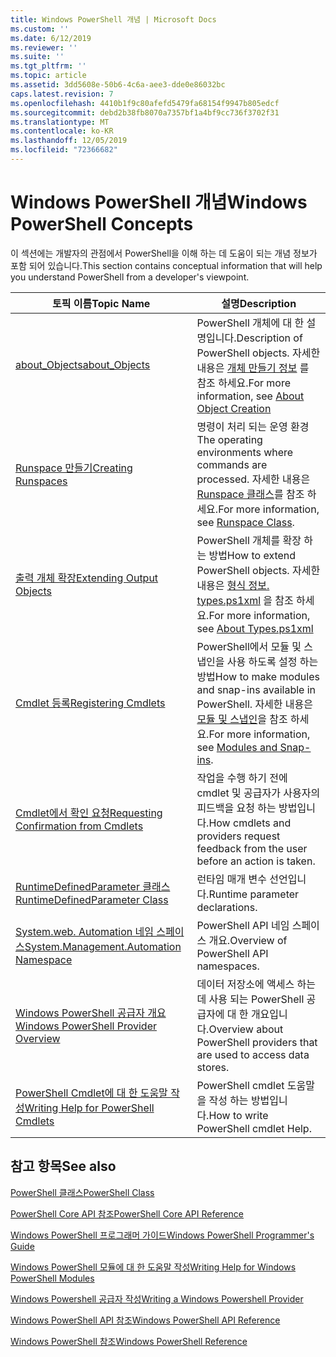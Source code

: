 ```yaml
---
title: Windows PowerShell 개념 | Microsoft Docs
ms.custom: ''
ms.date: 6/12/2019
ms.reviewer: ''
ms.suite: ''
ms.tgt_pltfrm: ''
ms.topic: article
ms.assetid: 3dd5608e-50b6-4c6a-aee3-dde0e86032bc
caps.latest.revision: 7
ms.openlocfilehash: 4410b1f9c80afefd5479fa68154f9947b805edcf
ms.sourcegitcommit: debd2b38fb8070a7357bf1a4bf9cc736f3702f31
ms.translationtype: MT
ms.contentlocale: ko-KR
ms.lasthandoff: 12/05/2019
ms.locfileid: "72366682"
---
```

# <a name="windows-powershell-concepts"></a><span data-ttu-id="59741-102">Windows PowerShell 개념</span><span class="sxs-lookup"><span data-stu-id="59741-102">Windows PowerShell Concepts</span></span>

<span data-ttu-id="59741-103">이 섹션에는 개발자의 관점에서 PowerShell을 이해 하는 데 도움이 되는 개념 정보가 포함 되어 있습니다.</span><span class="sxs-lookup"><span data-stu-id="59741-103">This section contains conceptual information that will help you understand PowerShell from a developer's viewpoint.</span></span>

|<span data-ttu-id="59741-104">토픽 이름</span><span class="sxs-lookup"><span data-stu-id="59741-104">Topic Name</span></span>|<span data-ttu-id="59741-105">설명</span><span class="sxs-lookup"><span data-stu-id="59741-105">Description</span></span>|
|----------------|-----------------|
|[<span data-ttu-id="59741-106">about_Objects</span><span class="sxs-lookup"><span data-stu-id="59741-106">about_Objects</span></span>](/powershell/module/microsoft.powershell.core/about/about_objects)|<span data-ttu-id="59741-107">PowerShell 개체에 대 한 설명입니다.</span><span class="sxs-lookup"><span data-stu-id="59741-107">Description of PowerShell objects.</span></span> <span data-ttu-id="59741-108">자세한 내용은 [개체 만들기 정보](/powershell/module/microsoft.powershell.core/about/about_object_creation) 를 참조 하세요.</span><span class="sxs-lookup"><span data-stu-id="59741-108">For more information, see [About Object Creation](/powershell/module/microsoft.powershell.core/about/about_object_creation)</span></span>|
|[<span data-ttu-id="59741-109">Runspace 만들기</span><span class="sxs-lookup"><span data-stu-id="59741-109">Creating Runspaces</span></span>](../hosting/creating-runspaces.md)|<span data-ttu-id="59741-110">명령이 처리 되는 운영 환경</span><span class="sxs-lookup"><span data-stu-id="59741-110">The operating environments where commands are processed.</span></span> <span data-ttu-id="59741-111">자세한 내용은 [Runspace 클래스](/dotnet/api/system.management.automation.runspaces.runspace)를 참조 하세요.</span><span class="sxs-lookup"><span data-stu-id="59741-111">For more information, see [Runspace Class](/dotnet/api/system.management.automation.runspaces.runspace).</span></span>|
|[<span data-ttu-id="59741-112">출력 개체 확장</span><span class="sxs-lookup"><span data-stu-id="59741-112">Extending Output Objects</span></span>](../cmdlet/extending-output-objects.md)|<span data-ttu-id="59741-113">PowerShell 개체를 확장 하는 방법</span><span class="sxs-lookup"><span data-stu-id="59741-113">How to extend PowerShell objects.</span></span> <span data-ttu-id="59741-114">자세한 내용은 [형식 정보. types.ps1xml](/powershell/module/microsoft.powershell.core/about/about_types.ps1xml) 을 참조 하세요.</span><span class="sxs-lookup"><span data-stu-id="59741-114">For more information, see [About Types.ps1xml](/powershell/module/microsoft.powershell.core/about/about_types.ps1xml)</span></span>|
|[<span data-ttu-id="59741-115">Cmdlet 등록</span><span class="sxs-lookup"><span data-stu-id="59741-115">Registering Cmdlets</span></span>](../cmdlet/registering-cmdlets.md)|<span data-ttu-id="59741-116">PowerShell에서 모듈 및 스냅인을 사용 하도록 설정 하는 방법</span><span class="sxs-lookup"><span data-stu-id="59741-116">How to make modules and snap-ins available in PowerShell.</span></span> <span data-ttu-id="59741-117">자세한 내용은 [모듈 및 스냅인](../cmdlet/modules-and-snap-ins.md)을 참조 하세요.</span><span class="sxs-lookup"><span data-stu-id="59741-117">For more information, see [Modules and Snap-ins](../cmdlet/modules-and-snap-ins.md).</span></span>|
|[<span data-ttu-id="59741-118">Cmdlet에서 확인 요청</span><span class="sxs-lookup"><span data-stu-id="59741-118">Requesting Confirmation from Cmdlets</span></span>](../cmdlet/requesting-confirmation-from-cmdlets.md)|<span data-ttu-id="59741-119">작업을 수행 하기 전에 cmdlet 및 공급자가 사용자의 피드백을 요청 하는 방법입니다.</span><span class="sxs-lookup"><span data-stu-id="59741-119">How cmdlets and providers request feedback from the user before an action is taken.</span></span>|
|[<span data-ttu-id="59741-120">RuntimeDefinedParameter 클래스</span><span class="sxs-lookup"><span data-stu-id="59741-120">RuntimeDefinedParameter Class</span></span>](/dotnet/api/system.management.automation.runtimedefinedparameter)|<span data-ttu-id="59741-121">런타임 매개 변수 선언입니다.</span><span class="sxs-lookup"><span data-stu-id="59741-121">Runtime parameter declarations.</span></span>|
|[<span data-ttu-id="59741-122">System.web. Automation 네임 스페이스</span><span class="sxs-lookup"><span data-stu-id="59741-122">System.Management.Automation Namespace</span></span>](/dotnet/api/System.Management.Automation)|<span data-ttu-id="59741-123">PowerShell API 네임 스페이스 개요.</span><span class="sxs-lookup"><span data-stu-id="59741-123">Overview of PowerShell API namespaces.</span></span>|
|[<span data-ttu-id="59741-124">Windows PowerShell 공급자 개요</span><span class="sxs-lookup"><span data-stu-id="59741-124">Windows PowerShell Provider Overview</span></span>](../provider/windows-powershell-provider-overview.md)|<span data-ttu-id="59741-125">데이터 저장소에 액세스 하는 데 사용 되는 PowerShell 공급자에 대 한 개요입니다.</span><span class="sxs-lookup"><span data-stu-id="59741-125">Overview about PowerShell providers that are used to access data stores.</span></span>|
|[<span data-ttu-id="59741-126">PowerShell Cmdlet에 대 한 도움말 작성</span><span class="sxs-lookup"><span data-stu-id="59741-126">Writing Help for PowerShell Cmdlets</span></span>](../help/writing-help-for-windows-powershell-cmdlets.md)|<span data-ttu-id="59741-127">PowerShell cmdlet 도움말을 작성 하는 방법입니다.</span><span class="sxs-lookup"><span data-stu-id="59741-127">How to write PowerShell cmdlet Help.</span></span>|

## <a name="see-also"></a><span data-ttu-id="59741-128">참고 항목</span><span class="sxs-lookup"><span data-stu-id="59741-128">See also</span></span>

[<span data-ttu-id="59741-129">PowerShell 클래스</span><span class="sxs-lookup"><span data-stu-id="59741-129">PowerShell Class</span></span>](/dotnet/api/system.management.automation.powershell)

[<span data-ttu-id="59741-130">PowerShell Core API 참조</span><span class="sxs-lookup"><span data-stu-id="59741-130">PowerShell Core API Reference</span></span>](/dotnet/api/?view=pscore-6.2.0)

[<span data-ttu-id="59741-131">Windows PowerShell 프로그래머 가이드</span><span class="sxs-lookup"><span data-stu-id="59741-131">Windows PowerShell Programmer's Guide</span></span>](windows-powershell-programmer-s-guide.md)

[<span data-ttu-id="59741-132">Windows PowerShell 모듈에 대 한 도움말 작성</span><span class="sxs-lookup"><span data-stu-id="59741-132">Writing Help for Windows PowerShell Modules</span></span>](../module/writing-help-for-windows-powershell-modules.md)

[<span data-ttu-id="59741-133">Windows Powershell 공급자 작성</span><span class="sxs-lookup"><span data-stu-id="59741-133">Writing a Windows Powershell Provider</span></span>](../provider/writing-a-windows-powershell-provider.md)

[<span data-ttu-id="59741-134">Windows PowerShell API 참조</span><span class="sxs-lookup"><span data-stu-id="59741-134">Windows PowerShell API Reference</span></span>](/dotnet/api/?view=powershellsdk-1.1.0)

[<span data-ttu-id="59741-135">Windows PowerShell 참조</span><span class="sxs-lookup"><span data-stu-id="59741-135">Windows PowerShell Reference</span></span>](../windows-powershell-reference.md)